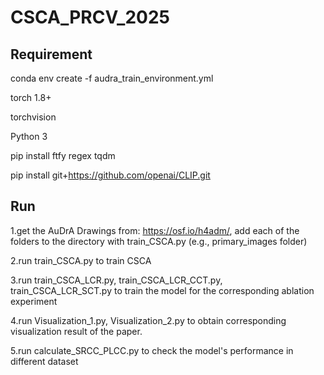 # CSCA_PRCV_2025
## Requirement

conda env create -f audra_train_environment.yml

torch 1.8+

torchvision

Python 3

pip install ftfy regex tqdm

pip install git+https://github.com/openai/CLIP.git

## Run

1.get the AuDrA Drawings from: https://osf.io/h4adm/, add each of the folders to the directory with train_CSCA.py (e.g., primary_images folder)

2.run train_CSCA.py to train CSCA

3.run train_CSCA_LCR.py, train_CSCA_LCR_CCT.py, train_CSCA_LCR_SCT.py to train the model for the corresponding ablation experiment

4.run Visualization_1.py, Visualization_2.py to obtain corresponding visualization result of the paper.

5.run calculate_SRCC_PLCC.py to check the model's performance in different dataset

